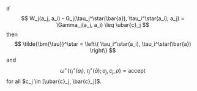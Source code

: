 If
$$
W_j(a_j, a_i) - G_j(\tau_j^\star(\bar{a}), \tau_i^\star(a_i); a_j) = \Gamma_j(a_j, a_i) \leq \ubar{c}_j
$$
then
$$
\tilde{\bm{\tau}}^\star = \left\{ \tau_i^\star(a_i), \tau_i^\star(\bar{a}) \right\}
$$
and
$$
\omega^\star(\tau_i^\star(a_i), \tau_j^\star(\bar{a}); a_j, c_j, \rho) = \text{accept}
$$
for all $c_j \in [\ubar{c}_j, \bar{c}_j]$.